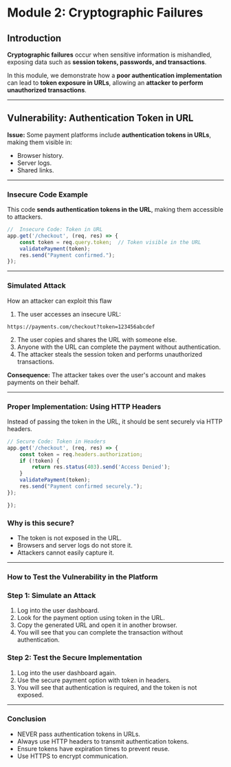 # Module 2: Cryptographic Failures

## Introduction
**Cryptographic failures** occur when sensitive information is mishandled, exposing data such as **session tokens, passwords, and transactions**.

In this module, we demonstrate how a **poor authentication implementation** can lead to **token exposure in URLs**, allowing an **attacker to perform unauthorized transactions**.

---

## Vulnerability: Authentication Token in URL
**Issue:** Some payment platforms include **authentication tokens in URLs**, making them visible in:
- Browser history.
- Server logs.
- Shared links.

---

### **Insecure Code Example**
This code **sends authentication tokens in the URL**, making them accessible to attackers.

```javascript
//  Insecure Code: Token in URL
app.get('/checkout', (req, res) => {
    const token = req.query.token;  // Token visible in the URL
    validatePayment(token);
    res.send("Payment confirmed.");
});
```

---

### **Simulated Attack**
How an attacker can exploit this flaw

1. The user accesses an insecure URL:

```
https://payments.com/checkout?token=123456abcdef
```

2. The user copies and shares the URL with someone else.
3. Anyone with the URL can complete the payment without authentication.
4. The attacker steals the session token and performs unauthorized transactions.

**Consequence:** The attacker takes over the user's account and makes payments on their behalf.

---

### **Proper Implementation: Using HTTP Headers**
Instead of passing the token in the URL, it should be sent securely via HTTP headers.

```javascript
// Secure Code: Token in Headers
app.get('/checkout', (req, res) => {
    const token = req.headers.authorization;
    if (!token) {
        return res.status(403).send('Access Denied');
    }
    validatePayment(token);
    res.send("Payment confirmed securely.");
});

});
```
### Why is this secure?
- The token is not exposed in the URL.
- Browsers and server logs do not store it.
- Attackers cannot easily capture it.

---

### **How to Test the Vulnerability in the Platform**

### Step 1: Simulate an Attack
1. Log into the user dashboard.
2. Look for the payment option using token in the URL.
3. Copy the generated URL and open it in another browser.
4. You will see that you can complete the transaction without authentication.

### Step 2: Test the Secure Implementation
1. Log into the user dashboard again.
2. Use the secure payment option with token in headers.
3. You will see that authentication is required, and the token is not exposed.

---

### **Conclusion**

- NEVER pass authentication tokens in URLs.
- Always use HTTP headers to transmit authentication tokens.
- Ensure tokens have expiration times to prevent reuse.
- Use HTTPS to encrypt communication.
